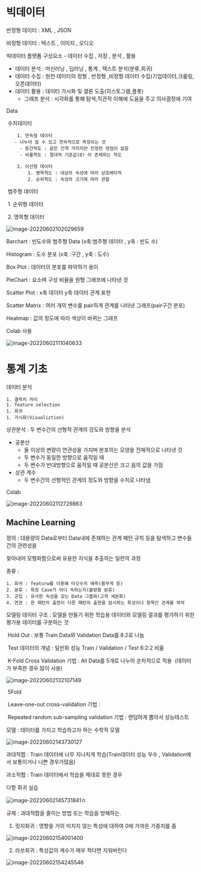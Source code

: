 # 빅데이터



반정형 데이터 : XML , JSON

비정형 데이터 : 텍스트 , 이미지 , 오디오



빅데이터 플랫폼 구성요소 - 데이터 수집 , 저장 , 분석 , 활용

 - 데이터 분석 : 머신러닝 , 딥러닝 , 통계 , 텍스트 분석(분류,회귀)
 - 데이터 수집 : 원천 데이터의 정형 , 반정형 ,비정형 데이터 수집(기업데이터,크롤링,오픈데이터)
 - 데이터 활용 : 데이터 가시화 및 결론 도출(히스토그램,플롯)
   - 그래프 분석 : 시각화를 통해 탐색,직관적 이해에 도움을 주고 의사결정에 기여

Data

​	수치데이터

  		1. 연속형 데이터
       - 나누어 질 수 있고 연속적으로 측정되는 것
         - 등간척도 : 같은 간격 가지지만 진정한 영점이 없음
         - 비율척도 : 절대적 기준값(0) 이 존재하는 척도

  		2. 이산형 데이터
       		1. 명목척도 : 대상의 속성에 따라 상호배타적
       		2. 순위척도 : 속성의 크기에 따라 관찰

​	범주형 데이터

​		1. 순위형 데이터

​		2. 명목형 데이터

![image-20220602102029659](C:\Users\user\AppData\Roaming\Typora\typora-user-images\image-20220602102029659.png)

Barchart : 빈도수와 범주형 Data (x축:범주형 데이터 , y축 : 빈도 수)

Histogram : 도수 분포 (x축 :구간 , y축 : 도수)

Box Plot : 데이터의 분포를 파악하기 용이

PieChart : 요소벼 구성 비율을 원형 그래프에 나타낸 것

Scatter Plot : x축 데이터 y축 데이터 관계 표현

Scatter Matrix : 여러 개의 변수를 pair하게 관계를 나타낸 그래프(pair구간 분포)

Heatmap : 값의 정도에 따라 색상이 바뀌는 그래프



Colab 사용

![image-20220602111040633](C:\Users\user\AppData\Roaming\Typora\typora-user-images\image-20220602111040633.png)

# 통계 기초

데이터 분석

	1. 결측치 처리
	1. feature selection
	1. 회귀
	1. 가시화(Visualiztion)



상관분석 : 두 변수간의 선형적 관계의 강도와 방향을 분석

 - 공분산
   - 둘 이상의 변량이 연관성을 가지며 분포하는 모양을 전체적으로 나타낸 것
   - 두 변수가 동일한 방향으로 움직일 때
   - 두 변수가 반대방향으로 움직일 때 공분산은 크고 음의 값을 가짐
 - 상관 계수
   - 두 변수간의 선형적인 관계의 정도와 방향을 수치로 나타냄



Colab

![image-20220602112729863](C:\Users\user\AppData\Roaming\Typora\typora-user-images\image-20220602112729863.png)



## Machine Learning

정의 : 대용량의 Data로부터 Data내에 존재하는 관계 패턴 규칙 등을 탐색하고 변수들간의 관련성을

찾아내어 모형화함으로써 유용한 지식을 추출하는 일련의 과정



종류 :

 	1. 회귀 : featurw를 이용해 타깃수치 예측(몸무게 등)
 	2. 분류 : 특정 Case가 어디 속하는지(불량품 분류)
 	3. 군집 : 유사한 속성을 갖는 Data 그룹화(고객 세분화)
 	4. 연관 : 한 패턴의 출현이 다른 패턴의 출현을 암시하는 특성이나 항목간 관계를 파악



모델링 데이터 구조 : 모델을 만들기 위한 학습용 데이터와 모델링 결과를 평가하기 위한 평가용 데이터를 구분하는 것

​	Hold Out : 보통 Train Data와 Validation Data를 8:2로 나눔

​	Test 데이터의 개념 : 일반화 성능 Train / Validation / Test 6:2:2 비율

​	K-Fold Cross Validation 기법 : All Data를 5개로 나누어 순차적으로 적용 
​	(데이터가 부족한 경우 많이 사용)

![image-20220602132107149](C:\Users\user\AppData\Roaming\Typora\typora-user-images\image-20220602132107149.png)



​																5Fold



​	Leave-one-out cross-validation 기법 : 

​	Repeated random sub-sampling validation 기법 : 랜덤하게 뽑아서 성능테스트



모델 : 데이터를 가지고 학습하고자 하는 수학적 모델

![image-20220602143730127](C:\Users\user\AppData\Roaming\Typora\typora-user-images\image-20220602143730127.png)



과대적합 : Train 데이터에 너무 지나치게 학습(Train데이터 성능 우수 , Validation에서 보통이거나 나쁜 경우가많음)

과소적합 : Train 데이터에서 학습을 제대로 못한 경우

다항 회귀 실습

![image-20220602145731841](C:\Users\user\AppData\Roaming\Typora\typora-user-images\image-20220602145731841.png)ㅇ

규제 : 과대적합을 줄이는 방법 또는 학습을 방해하는.

1) 릿지회귀 : 영향을 거의 미치지 않는 특성에 대하여 0에 가까운 가중치를 줌

![image-20220602154001400](C:\Users\user\AppData\Roaming\Typora\typora-user-images\image-20220602154001400.png)

2. 라쏘회귀 : 특성값의 계수가 매우 적다면 지워버린다

![image-20220602154245546](C:\Users\user\AppData\Roaming\Typora\typora-user-images\image-20220602154245546.png)

